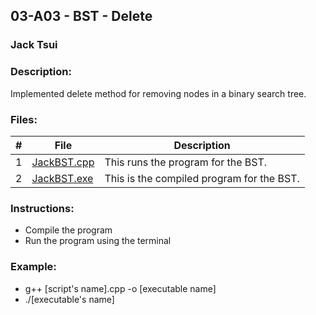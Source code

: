 ## 03-A03 - BST - Delete
### Jack Tsui
### Description:
Implemented delete method for removing nodes in a binary search tree.

### Files:
|   #   | File            | Description                                        |
| :---: | --------------- | -------------------------------------------------- |
|   1   | [JackBST.cpp](https://github.com/jtsui23-code/3013-Algorithms/blob/main/Assignments/03-A03/JackBST.cpp)        | This runs the program for the BST.      |
|   2   | [JackBST.exe](https://github.com/jtsui23-code/3013-Algorithms/blob/main/Assignments/03-A03/main)          | This is the compiled program for the BST.                       |




### Instructions:

- Compile the program
- Run the program using the terminal

  
### Example:
  - g++ [script's name].cpp -o [executable name]
  - ./[executable's name]
